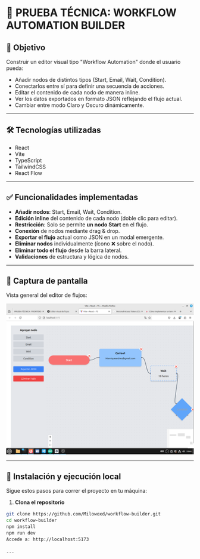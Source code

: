 # 🚀 PRUEBA TÉCNICA: WORKFLOW AUTOMATION BUILDER

## 🎯 Objetivo

Construir un editor visual tipo "Workflow Automation" donde el usuario pueda:
- Añadir nodos de distintos tipos (Start, Email, Wait, Condition).
- Conectarlos entre sí para definir una secuencia de acciones.
- Editar el contenido de cada nodo de manera inline.
- Ver los datos exportados en formato JSON reflejando el flujo actual.
- Cambiar entre modo Claro y Oscuro dinámicamente.

---

## 🛠 Tecnologías utilizadas

- React
- Vite
- TypeScript
- TailwindCSS
- React Flow

---

## ✅ Funcionalidades implementadas

- **Añadir nodos**: Start, Email, Wait, Condition.
- **Edición inline** del contenido de cada nodo (doble clic para editar).
- **Restricción**: Solo se permite **un nodo Start** en el flujo.
- **Conexión** de nodos mediante drag & drop.
- **Exportar el flujo** actual como JSON en un modal emergente.
- **Eliminar nodos** individualmente (ícono ❌ sobre el nodo).
- **Eliminar todo el flujo** desde la barra lateral.
- **Validaciones** de estructura y lógica de nodos.

---

## 📸 Captura de pantalla

Vista general del editor de flujos:

![App Screenshot](screenshot.png)




---



## 🚀 Instalación y ejecución local

Sigue estos pasos para correr el proyecto en tu máquina:

1. **Clona el repositorio**

```bash
git clone https://github.com/Milowoxd/workflow-builder.git
cd workflow-builder
npm install
npm run dev
Accede a: http://localhost:5173

---


